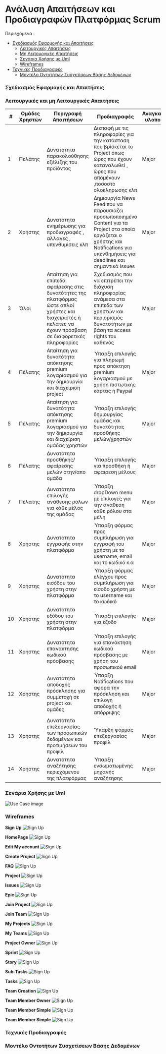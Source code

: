 # Ανάλυση Απαιτήσεων και Προδιαγραφών Πλατφόρμας Scrum

Περιεχόμενα :
- [Σχεδιασμός Εφαρμογής και Απαιτήσεις](#Σχεδιασμός-Εφαρμογής-και-Απαιτήσεις)
  - [Λειτουργικές Απαιτήσεις](#Λειτουργικές-Απαιτήσεις)
  - [Μη Λειτουργικές Απαιτήσεις](#Μη-Λειτουργικές-Απαιτήσεις)
  - [Σενάρια Χρήσης με Uml](#Σενάρια-Χρήσης-με-Uml)
  - [Wireframes](#Wireframes)
- [Τεχνικές Προδιαγραφές](#Τεχνικές-Προδιαγραφές)
  - [Μοντέλο Οντοτήτων Συσχετίσεων Βάσης Δεδομένων](#Μοντέλο-Οντοτήτων-Συσχετίσεων-Βάσης-Δεδομένων)

### Σχεδιασμός Εφαρμογής και Απαιτήσεις
### Λειτουργικές και μη Λειτουργικές Απαιτήσεις

| #             | Ομάδες Χρηστών   |  Περιγραφή Απαιτήσεων  | Προδιαγραφές | Αναγκαιότητα υλοποίησης |
| ------------- |------------------| -----------------------|--------------|-------------------------|
| 1 |Πελάτης| Δυνατότητα παρακολούθησης εξέλιξης του προϊόντος | Διεπαφή με τις πληροφορίες για την κατάσταση που βρίσκεται το Project όπως ώρες που έχουν καταναλωθεί , ώρες που απομένουν ,ποσοστό ολοκληρωσης κλπ | Major |
| 2 | Χρήστης | Δυνατότητα ενημέρωσης για προδιαγραφές , αλλαγες , υπενθυμίσεις κλπ | Δημιουργία News Feed που να παρουσιάζει προσωποποιημένο Content για τα Project στα οποία εργάζεται ο χρήστης και Notifications για υπενθημήσεις για deadlines και σημαντικά Issues | Major |
| 3 | Όλοι | Απαίτηση για επίπεδα αφαίρεσης στις δυνατότητες της πλατφόρμας ώστε απλοί χρήστες και διαχειριστές ή πελάτες να  έχουν πρόσβαση σε διαφορετικές πληροφορίες | Σχεδιασμός που να επιτρέπει την διάχυση πληροφορίας ανάμεσα στα επίπεδα των χρηστών και περιορισμός δυνατοτήτων με βάση τα access rights του καθενός | Major |
| 4 |Πέλατης | Απαίτηση για δυνατότητα απόκτησης premium λογαριασμού για την δημιουργία και διαχείριση project | Ύπαρξη επιλογής για πληρωμή προς απόκτηση premium λογαριασμού με χρήση πιστωτικής κάρτας ή Paypal | Major |
| 5 | Πέλατης |  Απαίτηση για δυνατότητα απόκτησης premium λογαριασμού για την δημιουργία και διαχείριση ομάδας χρηστών  | Ύπαρξη επιλογής δημιουργίας ομάδας και δυνατότητας προσθήκης μελών/χρηστών | Major |
| 6 | Πέλατης |  Δυνατότητα προσθήκης/αφαίρεσης μελών στην/απο ομάδα | Ύπαρξη επιλογής για προσθήκη ή αφαιρεση μέλους   | Major |
| 7 | Πέλατης |  Δυνατότητα επιλογής ανάθεσης ρόλων για κάθε μέλος της ομάδας | Ύπαρξη dropDown menu με επιλογές για την ανάθεση κάθε ρόλου στα μέλη  | Major |
| 8 | Χρήστης | Δυνατότητα εγγραφής στην πλατφόρμα  | Ύπαρξη φόρμας προς συμπλήρωση για εγγραφή του χρήστη με το username, email και το κωδικό κ.α | Major |
| 9 | Χρήστης | Δυνατότητα εισόδου του χρήστη στην πλατφόρμα  | Ύπαρξη φόρμας ελέγχου προς συμπλήρωση για είσοδο χρήστη με το username και το κωδικό | Major |
| 10 | Χρήστης | Δυνατότητα εξόδου του χρήστη στην πλατφόρμα  | Ύπαρξη επιλογής για έξοδο | Major |
| 11 | Χρήστης | Δυνατότητα επανάκτησης κωδικού πρόσβασης | Ύπαρξη επιλογής για επανάκτηση κωδικού πρόσβασης με χρήση του προσωπικού email | Major |
| 12 | Χρήστης | Δυνατότητα αποδοχής πρόσκλησης για συμμετοχή σε project και ομάδες | Ύπαρξη Notifications που αφορά την πρόσκληση και επιλογη αποδοχής ή απόρριψης | Major |
| 13 | Χρήστης | Δυνατότητα επεξεργασίας των προσωπικών δεδομένων και προτιμήσεων του προφίλ | 'Υπαρξη φόρμας επεξεργασίας προφίλ | Major |
| 14 | Χρήστης | Δυνατότητα αναζήτησης περιεχόμενου της πλατφόρμας | Ύπαρξη ενσωματωμένης μηχανής αναζήτησης | Major |


### Σενάρια Χρήσης με Uml
![Use Case image](https://github.com/PekosV/Codeine_TEL/blob/master/img/UseCase3.jpg)
### Wireframes

**Sign Up**
![Sign Up](https://github.com/PekosV/Codeine_TEL/blob/master/Wireframes%20PNG/SignUp.png)

**HomePage**
![Sign Up](https://github.com/PekosV/Codeine_TEL/blob/master/Wireframes%20PNG/HomePage.png)

**Edit My account**
![Sign Up](https://github.com/PekosV/Codeine_TEL/blob/master/Wireframes%20PNG/EditMyAccount.png)

**Create Project**
![Sign Up](https://github.com/PekosV/Codeine_TEL/blob/master/Wireframes%20PNG/CreateProject.png)

**FAQ**
![Sign Up](https://github.com/PekosV/Codeine_TEL/blob/master/Wireframes%20PNG/FAQ.png)

**Project**
![Sign Up](https://github.com/PekosV/Codeine_TEL/blob/master/Wireframes%20PNG/Project.png)

**Issues**
![Sign Up](https://github.com/PekosV/Codeine_TEL/blob/master/Wireframes%20PNG/Issues.png)

**Epic**
![Sign Up](https://github.com/PekosV/Codeine_TEL/blob/master/Wireframes%20PNG/Epic.png)

**Join Project**
![Sign Up](https://github.com/PekosV/Codeine_TEL/blob/master/Wireframes%20PNG/JoinProject.png)

**Join Team**
![Sign Up](https://github.com/PekosV/Codeine_TEL/blob/master/Wireframes%20PNG/JoinTeam.png)

**My Projects**
![Sign Up](https://github.com/PekosV/Codeine_TEL/blob/master/Wireframes%20PNG/MyProjects.png)

**My Teams**
![Sign Up](https://github.com/PekosV/Codeine_TEL/blob/master/Wireframes%20PNG/MyTeams.png)

**Project Owner** 
![Sign Up](https://github.com/PekosV/Codeine_TEL/blob/master/Wireframes%20PNG/ProjectOwner.png)

**Sprint**
![Sign Up](https://github.com/PekosV/Codeine_TEL/blob/master/Wireframes%20PNG/Sprint.png)

**Story**
![Sign Up](https://github.com/PekosV/Codeine_TEL/blob/master/Wireframes%20PNG/Story.png)

**Sub-Tasks**
![Sign Up](https://github.com/PekosV/Codeine_TEL/blob/master/Wireframes%20PNG/Sub-tasks.png)

**Tasks**
![Sign Up](https://github.com/PekosV/Codeine_TEL/blob/master/Wireframes%20PNG/Tasks.png)

**Team Creation**
![Sign Up](https://github.com/PekosV/Codeine_TEL/blob/master/Wireframes%20PNG/TeamCreation.png)

**Team Member Owner**
![Sign Up](https://github.com/PekosV/Codeine_TEL/blob/master/Wireframes%20PNG/TeamMemberOwner.png)

**Team Member Simple**
![Sign Up](https://github.com/PekosV/Codeine_TEL/blob/master/Wireframes%20PNG/TeamMemberSimple.png)


**Team Member Simple**
![Sign Up](https://github.com/PekosV/Codeine_TEL/blob/master/teldatabase.png)


### Τεχνικές Προδιαγραφές
### Μοντέλο Οντοτήτων Συσχετίσεων Βάσης Δεδομένων
